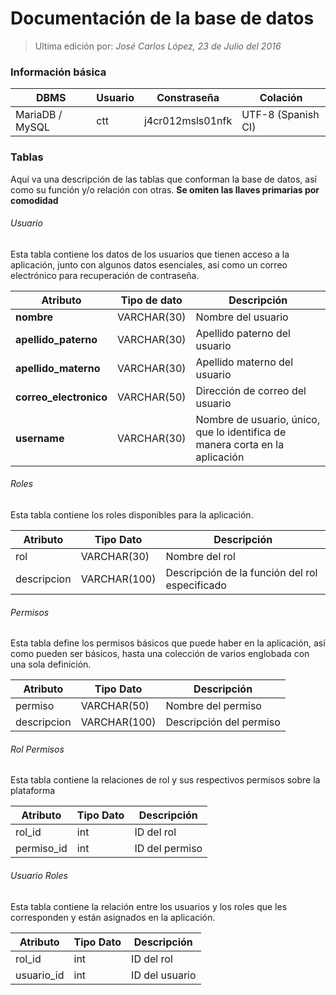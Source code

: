 # Documentación de la base de datos

> Ultima edición por:
> *José Carlos López, 23 de Julio del 2016*

### Información básica

| DBMS            | Usuario | Constraseña | Colación |
|-----------------|---------|-------------|----------|
| MariaDB / MySQL | ctt | j4cr012msls01nfk | UTF-8 (Spanish CI) |
 
### Tablas

Aquí va una descripción de las tablas que conforman la base de datos, así como su función y/o relación con otras.
**Se omiten las llaves primarias por comodidad**


###### Usuario

Esta tabla contiene los datos de los usuarios que tienen acceso a la aplicación, junto con algunos datos esenciales, así como un correo electrónico para recuperación de contraseña.

| Atributo              | Tipo de dato  | Descripción |
|---|---|---|
| **nombre**            | VARCHAR(30)   | Nombre del usuario |
| **apellido_paterno**  | VARCHAR(30)   | Apellido paterno del usuario |
| **apellido_materno**  | VARCHAR(30)   | Apellido materno del usuario |
| **correo_electronico**| VARCHAR(50)   | Dirección de correo del usuario |
| **username**          | VARCHAR(30)   | Nombre de usuario, único, que lo identifica de manera corta en la aplicación |

###### Roles

Esta tabla contiene los roles disponibles para la aplicación.

| Atributo          | Tipo Dato     | Descripción | 
|---|---|---|
| rol               | VARCHAR(30)   | Nombre del rol |
| descripcion       | VARCHAR(100)  | Descripción de la función del rol especificado |

###### Permisos

Esta tabla define los permisos básicos que puede haber en la aplicación, así como pueden ser básicos, hasta una colección de varios englobada con una sola definición.

| Atributo          | Tipo Dato     | Descripción | 
|---|---|---|
| permiso           | VARCHAR(50)   | Nombre del permiso |
| descripcion       | VARCHAR(100)  | Descripción del permiso | 

###### Rol Permisos

Esta tabla contiene la relaciones de rol y sus respectivos permisos sobre la plataforma

| Atributo          | Tipo Dato     | Descripción | 
|---|---|---|
| rol_id            | int   | ID del rol |
| permiso_id        | int   | ID del permiso |

###### Usuario Roles

Esta tabla contiene la relación entre los usuarios y los roles que les corresponden y están asignados en la aplicación.

| Atributo          | Tipo Dato     | Descripción | 
|---|---|---|
| rol_id            | int   | ID del rol |
| usuario_id        | int   | ID del usuario |

